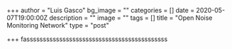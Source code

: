 +++
author = "Luis Gasco"
bg_image = ""
categories = []
date = 2020-05-07T19:00:00Z
description = ""
image = ""
tags = []
title = "Open Noise Monitoring Network"
type = "post"

+++
fasssssssssssssssssssssssssssssssssssssssssss